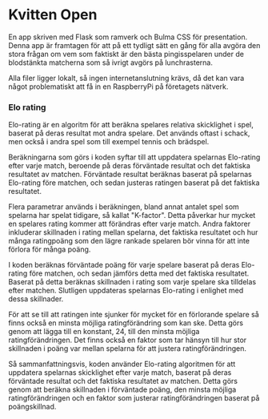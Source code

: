 # Kvitten Open
En app skriven med Flask som ramverk och Bulma CSS för presentation. Denna app är framtagen för att på ett tydligt sätt en gång för alla avgöra den stora frågan om vem som faktiskt är den bästa pingisspelaren under de blodstänkta matcherna som så ivrigt avgörs på lunchrasterna.

Alla filer ligger lokalt, så ingen internetanslutning krävs, då det kan vara något problematiskt att få in en RaspberryPi på företagets nätverk.

### Elo rating
Elo-rating är en algoritm för att beräkna spelares relativa skicklighet i spel, baserat på deras resultat mot andra spelare. Det används oftast i schack, men också i andra spel som till exempel tennis och brädspel.

Beräkningarna som görs i koden syftar till att uppdatera spelarnas Elo-rating efter varje match, beroende på deras förväntade resultat och det faktiska resultatet av matchen. Förväntade resultat beräknas baserat på spelarnas Elo-rating före matchen, och sedan justeras ratingen baserat på det faktiska resultatet.

Flera parametrar används i beräkningen, bland annat antalet spel som spelarna har spelat tidigare, så kallat "K-factor". Detta påverkar hur mycket en spelares rating kommer att förändras efter varje match. Andra faktorer inkluderar skillnaden i rating mellan spelarna, det faktiska resultatet och hur många ratingpoäng som den lägre rankade spelaren bör vinna för att inte förlora för många poäng.

I koden beräknas förväntade poäng för varje spelare baserat på deras Elo-rating före matchen, och sedan jämförs detta med det faktiska resultatet. Baserat på detta beräknas skillnaden i rating som varje spelare ska tilldelas efter matchen. Slutligen uppdateras spelarnas Elo-rating i enlighet med dessa skillnader.

För att se till att ratingen inte sjunker för mycket för en förlorande spelare så finns också en minsta möjliga ratingförändring som kan ske. Detta görs genom att lägga till en konstant, 24, till den minsta möjliga ratingförändringen. Det finns också en faktor som tar hänsyn till hur stor skillnaden i poäng var mellan spelarna för att justera ratingförändringen.

Så sammanfattningsvis, koden använder Elo-rating algoritmen för att uppdatera spelarnas skicklighet efter varje match, baserat på deras förväntade resultat och det faktiska resultatet av matchen. Detta görs genom att beräkna skillnaden i förväntade poäng, den minsta möjliga ratingförändringen och en faktor som justerar ratingförändringen baserat på poängskillnad.